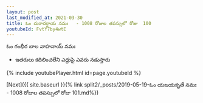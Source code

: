 ```yaml
---
layout: post
last_modified_at: 2021-03-30
title: ఓం దురాదర్షాయ నమః   - 1008 రోజుల తపస్సులో రోజు  100
youtubeId: FvtY7by4wtE
---
```

 
 
 ఓం గంభీర బాల వాహనాయ్ నమః  
 
 -  ఇతరులు కదిలించలేని ఎద్దుపై ఎవరు నడుస్తారు 
 
  
 
  
 
 
 
 
 
 


{% include youtubePlayer.html id=page.youtubeId %}
 
[Next]({{ site.baseurl }}{% link  split2/_posts/2019-05-19-ఓం యఙయకృతే నమః   - 1008 రోజుల తపస్సులో రోజు  101.md%})
 
